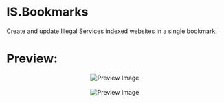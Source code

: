 # IS.Bookmarks
Create and update Illegal Services indexed websites in a single bookmark.

# Preview:
<p align="center">
  <img src="https://github.com/Illegal-Services/IS.Bookmarks/assets/62464560/d95a6349-0df0-4d6f-a6d3-33bd47979584" alt="Preview Image">
  <br>
  <br>
  <img src="https://github.com/Illegal-Services/IS.Bookmarks/assets/62464560/95a53fad-3eee-4a59-8ee6-ecceec303827" alt="Preview Image">
</p>
